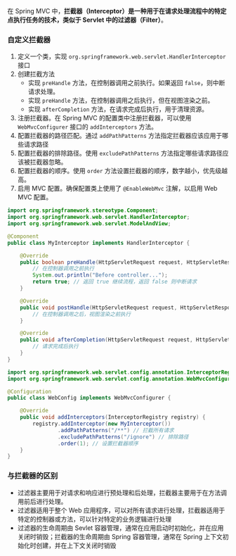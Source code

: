 在 Spring MVC 中，**拦截器（Interceptor）**是一种用于在请求处理流程中的特定点执行任务的技术，类似于 Servlet 中的**过滤器（Filter）**。

### 自定义拦截器

1.  定义一个类，实现 `org.springframework.web.servlet.HandlerInterceptor` 接口
2.  创建拦截方法
    -   实现 `preHandle` 方法，在控制器调用之前执行。如果返回 `false`，则中断请求处理。
    -   实现 `preHandle` 方法，在控制器调用之后执行，但在视图渲染之前。
    -   实现 `afterCompletion` 方法，在请求完成后执行，用于清理资源。
3.  注册拦截器。在 Spring MVC 的配置类中注册拦截器，可以使用 `WebMvcConfigurer` 接口的 `addInterceptors` 方法。
4.  配置拦截器的路径匹配。通过 `addPathPatterns` 方法指定拦截器应该应用于哪些请求路径
5.  配置拦截器的排除路径。使用 `excludePathPatterns` 方法指定哪些请求路径应该被拦截器忽略。
6.  配置拦截器的顺序。使用 `order` 方法设置拦截器的顺序，数字越小，优先级越高。
7.  启用 MVC 配置。确保配置类上使用了 `@EnableWebMvc` 注解，以启用 Web MVC 配置。

```java
import org.springframework.stereotype.Component;
import org.springframework.web.servlet.HandlerInterceptor;
import org.springframework.web.servlet.ModelAndView;

@Component
public class MyInterceptor implements HandlerInterceptor {

    @Override
    public boolean preHandle(HttpServletRequest request, HttpServletResponse response, Object handler) {
        // 在控制器调用之前执行
        System.out.println("Before controller...");
        return true; // 返回 true 继续流程，返回 false 则中断请求
    }

    @Override
    public void postHandle(HttpServletRequest request, HttpServletResponse response, Object handler, ModelAndView modelAndView) {
        // 在控制器调用之后，视图渲染之前执行
    }

    @Override
    public void afterCompletion(HttpServletRequest request, HttpServletResponse response, Object handler, Exception ex) {
        // 请求完成后执行
    }
}

```



```java
import org.springframework.web.servlet.config.annotation.InterceptorRegistry;
import org.springframework.web.servlet.config.annotation.WebMvcConfigurer;

@Configuration
public class WebConfig implements WebMvcConfigurer {

    @Override
    public void addInterceptors(InterceptorRegistry registry) {
        registry.addInterceptor(new MyInterceptor())
                .addPathPatterns("/**") // 拦截所有请求
                .excludePathPatterns("/ignore") // 排除路径
                .order(1); // 设置拦截器顺序
    }
}

```



### 与拦截器的区别

-   过滤器主要用于对请求和响应进行预处理和后处理，拦截器主要用于在方法调用前后进行处理。
-   过滤器适用于整个 Web 应用程序，可以对所有请求进行处理，拦截器适用于特定的控制器或方法，可以针对特定的业务逻辑进行处理
-   过滤器的生命周期由 Sevlet 容器管理，通常在应用启动时初始化，并在应用关闭时销毁；拦截器的生命周期由 Spring 容器管理，通常在 Spring 上下文初始化时创建，并在上下文关闭时销毁